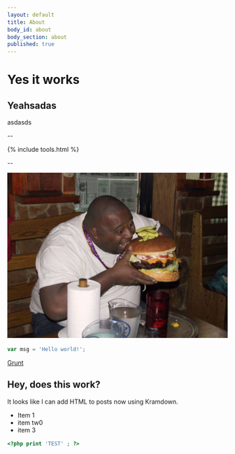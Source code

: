```yaml
---
layout: default
title: About
body_id: about
body_section: about
published: true
---
```



# Yes it works
## Yeahsadas
asdasds

--
	
{% include tools.html %}

--

![fat-guy-burger.jpg](/images/fat-guy-burger.jpg)


```javascript
var msg = 'Hello world!';
```



[Grunt](http://gruntjs.com)



## Hey, does this work?

It looks like I can add HTML to posts now using Kramdown.

- Item 1
- item tw0
- item 3


```php
<?php print 'TEST' ; ?>
```
